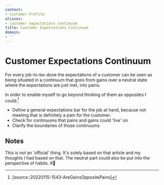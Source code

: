```yaml
---
context:
- Customer Profile
aliases:
- customer expectations continuum
title: Customer Expectations Continuum
domain:
- ''
---
```


# Customer Expectations Continuum

For every job-to-be-done the expectations of a customer can be seen as being situated in a continuum that goes from gains over a neutral state where the expectations are just met, into pains.

In order to enable myself to go beyond thinking of them as opposites I could:[^1]

- Define a general expectations bar for the job at hand, because not meeting that is definitely a pain for the customer.
- Check for continuums that pains and gains could 'live' on
- Clarify the boundaries of those continuums

## Notes

This is not an 'official' thing. It's solely based on that article and my thoughts I had based on that. The neutral part could also be put into the perspective of habits. #🌱

[^1]: [source::20220115-1543-AreGainsOppositePains]
